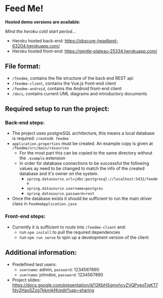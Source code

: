 # Feed Me!

**Hosted demo versions are available:**

*Mind the heroku cold start period...*

* Heroku hosted back-end: https://obscure-headland-63204.herokuapp.com/
* Heroku hosted front-end: https://gentle-plateau-25334.herokuapp.com/

## File format:

- `/feedme`, contains the file structure of the back end REST api
- `/feedme-client`, contains the Vue.js front-end client
- `/feedme-android`, contains the Android front-end client
- `/docs`, contains current UML diagrams and introductory documents

## Required setup to run the project:
### Back-end steps:

- The project uses postgreSQL architecture, this means a local database is required: `createdb feedme`
- `application.properties` must be created. An example copy is given at `/feedme/src/main/resources`
  - For the most part this can be copied to the same directory without the `.example` extension
  - In order for database connections to be successful the following values ay need to be changed to match the info of the created database and it's owner on the system.
    - `spring.datasource.url=jdbc:postgresql://localhost:5432/feedme`
    - `spring.datasource.username=postgres`
    - `spring.datasource.password=root`
- Once the database exists it should be sufficient to run the main driver class in `FeedmeApplication.java`

### Front-end steps:

- Currently it is sufficient to route into `/feedme-client` and:
  - run `npm install` to pull the required dependencies
  - run `npm run serve` to spin up a development version of the client

## Additional information:

* Predefined test users:
    - `username`: admin, `password`: 1234567890
    - `username`: johndoe, `password`: 1234567890
* Project slides: https://docs.google.com/presentation/d/12KbHSgmvhcvZVQPyeoTjsKT7fdy2Hao5Zzg7kkmjkf4/edit?usp=sharing
